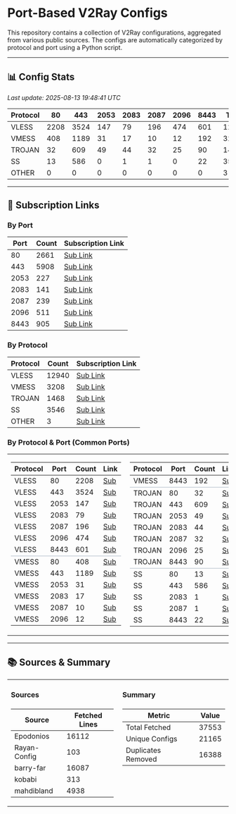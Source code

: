 
# Port-Based V2Ray Configs

This repository contains a collection of V2Ray configurations, aggregated from various public sources. The configs are automatically categorized by protocol and port using a Python script.

---

## 📊 Config Stats

<!-- START-STATS -->
_Last update: 2025-08-13 19:48:41 UTC_

| Protocol | 80 | 443 | 2053 | 2083 | 2087 | 2096 | 8443 | Total |
|---|---|---|---|---|---|---|---|---|
| VLESS | 2208 | 3524 | 147 | 79 | 196 | 474 | 601 | 12940 |
| VMESS | 408 | 1189 | 31 | 17 | 10 | 12 | 192 | 3208 |
| TROJAN | 32 | 609 | 49 | 44 | 32 | 25 | 90 | 1468 |
| SS | 13 | 586 | 0 | 1 | 1 | 0 | 22 | 3546 |
| OTHER | 0 | 0 | 0 | 0 | 0 | 0 | 0 | 3 |
<!-- END-STATS -->

---

## 🔗 Subscription Links

<!-- START-LINKS -->
### By Port
| Port | Count | Subscription Link |
|---|---|---|
| 80 | 2661 | [Sub Link](https://raw.githubusercontent.com/hamedcode/port-based-v2ray-configs/main/sub/port_80.txt) |
| 443 | 5908 | [Sub Link](https://raw.githubusercontent.com/hamedcode/port-based-v2ray-configs/main/sub/port_443.txt) |
| 2053 | 227 | [Sub Link](https://raw.githubusercontent.com/hamedcode/port-based-v2ray-configs/main/sub/port_2053.txt) |
| 2083 | 141 | [Sub Link](https://raw.githubusercontent.com/hamedcode/port-based-v2ray-configs/main/sub/port_2083.txt) |
| 2087 | 239 | [Sub Link](https://raw.githubusercontent.com/hamedcode/port-based-v2ray-configs/main/sub/port_2087.txt) |
| 2096 | 511 | [Sub Link](https://raw.githubusercontent.com/hamedcode/port-based-v2ray-configs/main/sub/port_2096.txt) |
| 8443 | 905 | [Sub Link](https://raw.githubusercontent.com/hamedcode/port-based-v2ray-configs/main/sub/port_8443.txt) |

### By Protocol
| Protocol | Count | Subscription Link |
|---|---|---|
| VLESS | 12940 | [Sub Link](https://raw.githubusercontent.com/hamedcode/port-based-v2ray-configs/main/sub/vless.txt) |
| VMESS | 3208 | [Sub Link](https://raw.githubusercontent.com/hamedcode/port-based-v2ray-configs/main/sub/vmess.txt) |
| TROJAN | 1468 | [Sub Link](https://raw.githubusercontent.com/hamedcode/port-based-v2ray-configs/main/sub/trojan.txt) |
| SS | 3546 | [Sub Link](https://raw.githubusercontent.com/hamedcode/port-based-v2ray-configs/main/sub/ss.txt) |
| OTHER | 3 | [Sub Link](https://raw.githubusercontent.com/hamedcode/port-based-v2ray-configs/main/sub/other.txt) |

### By Protocol & Port (Common Ports)

<table width="100%" style="border: none; border-collapse: collapse;">
  <tr style="background-color: transparent;">
    <td width="50%" valign="top" style="border: none; padding-right: 10px;">
      <table><thead><tr><th>Protocol</th><th>Port</th><th>Count</th><th>Link</th></tr></thead><tbody><tr><td>VLESS</td><td>80</td><td>2208</td><td><a href="https://raw.githubusercontent.com/hamedcode/port-based-v2ray-configs/main/detailed/vless/80.txt">Sub</a></td></tr><tr><td>VLESS</td><td>443</td><td>3524</td><td><a href="https://raw.githubusercontent.com/hamedcode/port-based-v2ray-configs/main/detailed/vless/443.txt">Sub</a></td></tr><tr><td>VLESS</td><td>2053</td><td>147</td><td><a href="https://raw.githubusercontent.com/hamedcode/port-based-v2ray-configs/main/detailed/vless/2053.txt">Sub</a></td></tr><tr><td>VLESS</td><td>2083</td><td>79</td><td><a href="https://raw.githubusercontent.com/hamedcode/port-based-v2ray-configs/main/detailed/vless/2083.txt">Sub</a></td></tr><tr><td>VLESS</td><td>2087</td><td>196</td><td><a href="https://raw.githubusercontent.com/hamedcode/port-based-v2ray-configs/main/detailed/vless/2087.txt">Sub</a></td></tr><tr><td>VLESS</td><td>2096</td><td>474</td><td><a href="https://raw.githubusercontent.com/hamedcode/port-based-v2ray-configs/main/detailed/vless/2096.txt">Sub</a></td></tr><tr><td>VLESS</td><td>8443</td><td>601</td><td><a href="https://raw.githubusercontent.com/hamedcode/port-based-v2ray-configs/main/detailed/vless/8443.txt">Sub</a></td></tr><tr style="border-top: 2px solid #d0d7de;"><td>VMESS</td><td>80</td><td>408</td><td><a href="https://raw.githubusercontent.com/hamedcode/port-based-v2ray-configs/main/detailed/vmess/80.txt">Sub</a></td></tr><tr><td>VMESS</td><td>443</td><td>1189</td><td><a href="https://raw.githubusercontent.com/hamedcode/port-based-v2ray-configs/main/detailed/vmess/443.txt">Sub</a></td></tr><tr><td>VMESS</td><td>2053</td><td>31</td><td><a href="https://raw.githubusercontent.com/hamedcode/port-based-v2ray-configs/main/detailed/vmess/2053.txt">Sub</a></td></tr><tr><td>VMESS</td><td>2083</td><td>17</td><td><a href="https://raw.githubusercontent.com/hamedcode/port-based-v2ray-configs/main/detailed/vmess/2083.txt">Sub</a></td></tr><tr><td>VMESS</td><td>2087</td><td>10</td><td><a href="https://raw.githubusercontent.com/hamedcode/port-based-v2ray-configs/main/detailed/vmess/2087.txt">Sub</a></td></tr><tr><td>VMESS</td><td>2096</td><td>12</td><td><a href="https://raw.githubusercontent.com/hamedcode/port-based-v2ray-configs/main/detailed/vmess/2096.txt">Sub</a></td></tr></tbody></table>
    </td>
    <td width="50%" valign="top" style="border: none; padding-left: 10px;">
      <table><thead><tr><th>Protocol</th><th>Port</th><th>Count</th><th>Link</th></tr></thead><tbody><tr><td>VMESS</td><td>8443</td><td>192</td><td><a href="https://raw.githubusercontent.com/hamedcode/port-based-v2ray-configs/main/detailed/vmess/8443.txt">Sub</a></td></tr><tr style="border-top: 2px solid #d0d7de;"><td>TROJAN</td><td>80</td><td>32</td><td><a href="https://raw.githubusercontent.com/hamedcode/port-based-v2ray-configs/main/detailed/trojan/80.txt">Sub</a></td></tr><tr><td>TROJAN</td><td>443</td><td>609</td><td><a href="https://raw.githubusercontent.com/hamedcode/port-based-v2ray-configs/main/detailed/trojan/443.txt">Sub</a></td></tr><tr><td>TROJAN</td><td>2053</td><td>49</td><td><a href="https://raw.githubusercontent.com/hamedcode/port-based-v2ray-configs/main/detailed/trojan/2053.txt">Sub</a></td></tr><tr><td>TROJAN</td><td>2083</td><td>44</td><td><a href="https://raw.githubusercontent.com/hamedcode/port-based-v2ray-configs/main/detailed/trojan/2083.txt">Sub</a></td></tr><tr><td>TROJAN</td><td>2087</td><td>32</td><td><a href="https://raw.githubusercontent.com/hamedcode/port-based-v2ray-configs/main/detailed/trojan/2087.txt">Sub</a></td></tr><tr><td>TROJAN</td><td>2096</td><td>25</td><td><a href="https://raw.githubusercontent.com/hamedcode/port-based-v2ray-configs/main/detailed/trojan/2096.txt">Sub</a></td></tr><tr><td>TROJAN</td><td>8443</td><td>90</td><td><a href="https://raw.githubusercontent.com/hamedcode/port-based-v2ray-configs/main/detailed/trojan/8443.txt">Sub</a></td></tr><tr style="border-top: 2px solid #d0d7de;"><td>SS</td><td>80</td><td>13</td><td><a href="https://raw.githubusercontent.com/hamedcode/port-based-v2ray-configs/main/detailed/ss/80.txt">Sub</a></td></tr><tr><td>SS</td><td>443</td><td>586</td><td><a href="https://raw.githubusercontent.com/hamedcode/port-based-v2ray-configs/main/detailed/ss/443.txt">Sub</a></td></tr><tr><td>SS</td><td>2083</td><td>1</td><td><a href="https://raw.githubusercontent.com/hamedcode/port-based-v2ray-configs/main/detailed/ss/2083.txt">Sub</a></td></tr><tr><td>SS</td><td>2087</td><td>1</td><td><a href="https://raw.githubusercontent.com/hamedcode/port-based-v2ray-configs/main/detailed/ss/2087.txt">Sub</a></td></tr><tr><td>SS</td><td>8443</td><td>22</td><td><a href="https://raw.githubusercontent.com/hamedcode/port-based-v2ray-configs/main/detailed/ss/8443.txt">Sub</a></td></tr></tbody></table>
    </td>
  </tr>
</table>

<!-- END-LINKS -->

---

## 📚 Sources & Summary

<!-- START-SOURCES -->

<table width="100%" style="border: none; border-collapse: collapse;">
  <tr style="background-color: transparent;">
    <td width="50%" valign="top" style="border: none; padding-right: 10px;">
      <h4>Sources</h4>
      <table><thead><tr><th>Source</th><th>Fetched Lines</th></tr></thead><tbody><tr><td>Epodonios</td><td>16112</td></tr><tr><td>Rayan-Config</td><td>103</td></tr><tr><td>barry-far</td><td>16087</td></tr><tr><td>kobabi</td><td>313</td></tr><tr><td>mahdibland</td><td>4938</td></tr></tbody></table>
    </td>
    <td width="50%" valign="top" style="border: none; padding-left: 10px;">
      <h4>Summary</h4>
      <table><thead><tr><th>Metric</th><th>Value</th></tr></thead><tbody><tr><td>Total Fetched</td><td>37553</td></tr><tr><td>Unique Configs</td><td>21165</td></tr><tr><td>Duplicates Removed</td><td>16388</td></tr></tbody></table>
    </td>
  </tr>
</table>

<!-- END-SOURCES -->
